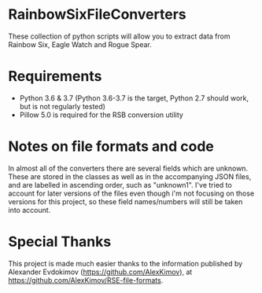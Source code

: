 # RainbowSixFileConverters
These collection of python scripts will allow you to extract data from Rainbow Six, Eagle Watch and Rogue Spear.

# Requirements
- Python 3.6 & 3.7 (Python 3.6-3.7 is the target, Python 2.7 should work, but is not regularly tested)
- Pillow 5.0 is required for the RSB conversion utility

# Notes on file formats and code
In almost all of the converters there are several fields which are unknown. These are stored in the classes as well as in the accompanying JSON files, and are labelled in ascending order, such as "unknown1". I've tried to account for later versions of the files even though i'm not focusing on those versions for this project, so these field names/numbers will still be taken into account.

# Special Thanks
This project is made much easier thanks to the information published by Alexander Evdokimov (https://github.com/AlexKimov), at https://github.com/AlexKimov/RSE-file-formats.
